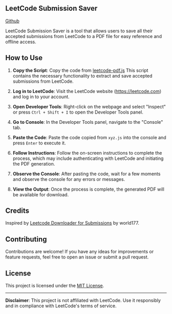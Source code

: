 ## LeetCode Submission Saver 
[Github](https://github.com/TheShubham99/leetcode-to-pdf)

LeetCode Submission Saver is a tool that allows users to save all their accepted submissions from LeetCode to a PDF file for easy reference and offline access.

## How to Use

1. **Copy the Script**: Copy the code from [leetcode-pdf.js](https://github.com/TheShubham99/leetcode-to-pdf/blob/main/leetcode-pdf.js) This script contains the necessary functionality to extract and save accepted submissions from LeetCode.

2. **Log in to LeetCode**: Visit the LeetCode website (https://leetcode.com) and log in to your account.

3. **Open Developer Tools**: Right-click on the webpage and select "Inspect" or press `Ctrl + Shift + I` to open the Developer Tools panel.

4. **Go to Console**: In the Developer Tools panel, navigate to the "Console" tab.

5. **Paste the Code**: Paste the code copied from `xyz.js` into the console and press `Enter` to execute it.

6. **Follow Instructions**: Follow the on-screen instructions to complete the process, which may include authenticating with LeetCode and initiating the PDF generation.

7. **Observe the Console**: After pasting the code, wait for a few moments and observe the console for any errors or messages.

8. **View the Output**: Once the process is complete, the generated PDF will be available for download.

## Credits

Inspired by [Leetcode Downloader for Submissions](https://github.com/world177/Leetcode-Downloader-for-Submissions) by world177.

## Contributing

Contributions are welcome! If you have any ideas for improvements or feature requests, feel free to open an issue or submit a pull request.

## License

This project is licensed under the [MIT License](LICENSE).

---

**Disclaimer**: This project is not affiliated with LeetCode. Use it responsibly and in compliance with LeetCode's terms of service.
